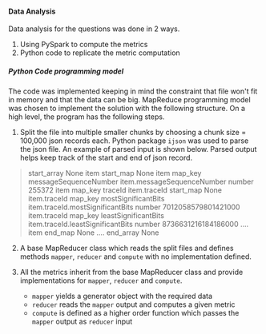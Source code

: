 #### Data Analysis
Data analysis for the questions was done in 2 ways.
1. Using PySpark to compute the metrics
2. Python code to replicate the metric computation

##### Python Code programming model
The code was implemented keeping in mind the constraint that file won't fit in memory and that the data can be big. 
MapReduce programming model was chosen to implement the solution with the following structure. On a high level, the program has the following steps. 

1. Split the file into multiple smaller chunks by choosing a chunk size = 100,000 json records each. Python package `ijson` was used to parse the json file. An example of parsed input is shown below. Parsed output helps keep track of the start and end of json record.  

> start_array None
>item start_map None
>item map_key messageSequenceNumber
>item.messageSequenceNumber number 255372
>item map_key traceId
>item.traceId start_map None
>item.traceId map_key mostSignificantBits
>item.traceId.mostSignificantBits number 7012058579801421000
>item.traceId map_key leastSignificantBits
>item.traceId.leastSignificantBits number 8736631216184186000
>....
>item end_map None
>....
> end_array None

2. A base MapReducer class which reads the split files and defines methods `mapper`, `reducer` and `compute` with no implementation defined.

3. All the metrics inherit from the base MapReducer class and provide implementations for `mapper`, `reducer` and `compute`. 
   - `mapper` yields a generator object with the required data
   - `reducer` reads the `mapper` output and computes a given metric
   - `compute` is defined as a higher order function which passes the `mapper` output as `reducer` input 

